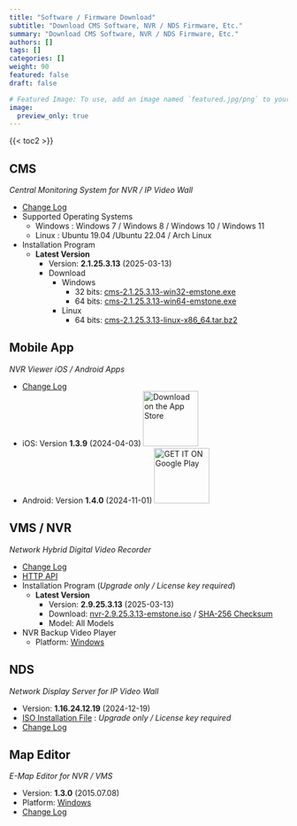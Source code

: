 ```yaml
---
title: "Software / Firmware Download"
subtitle: "Download CMS Software, NVR / NDS Firmware, Etc."
summary: "Download CMS Software, NVR / NDS Firmware, Etc."
authors: []
tags: []
categories: []
weight: 90
featured: false
draft: false

# Featured Image: To use, add an image named `featured.jpg/png` to your page's folder.
image:
  preview_only: true
---
```


{{< toc2 >}}

## CMS

*Central Monitoring System for NVR / IP Video Wall*

- [Change Log](/docs/cms/changelog/cms21.html)
- Supported Operating Systems
  - Windows : Windows 7 / Windows 8 / Windows 10 / Windows 11
  - Linux : Ubuntu 19.04 /Ubuntu 22.04 / Arch Linux
- Installation Program
  - **Latest Version**
    - Version: **2.1.25.3.13** (2025-03-13)
    - Download
      - Windows
        - 32 bits: [cms-2.1.25.3.13-win32-emstone.exe](https://www.emstone.com/data/cms/cms-2.1.25.3.13-win32-emstone.exe)
        - 64 bits: [cms-2.1.25.3.13-win64-emstone.exe](https://www.emstone.com/data/cms/cms-2.1.25.3.13-win64-emstone.exe)
      - Linux
        - 64 bits: [cms-2.1.25.3.13-linux-x86_64.tar.bz2](https://www.emstone.com/data/cms/cms-2.1.25.3.13-linux-x86_64.tar.bz2)

## Mobile App

*NVR Viewer iOS / Android Apps*

- [Change Log](/docs/nvr-viewer/ChangeLog.html)
- iOS: Version **1.3.9** (2024-04-03)
  <a href="https://apps.apple.com/kr/app/linux-nvr-mobile-viewer/id561848768" target="_blank"><img width="100px" src="/img/app-store-badge.png" alt="Download on the App Store" class="d-inline-block py-0 my-2"></a>
- Android: Version **1.4.0** (2024-11-01)
  <a href="https://play.google.com/store/apps/details?id=com.emstone.moview" target="_blank"><img width="100px" src="/img/google-play-badge.png" alt="GET IT ON Google Play" class="d-inline-block py-0 my-2"></a>

## VMS / NVR

*Network Hybrid Digital Video Recorder*

- [Change Log](/docs/dvr/changelog/nvr29.html)
- [HTTP API](/docs/dvr/http/)
- Installation Program (*Upgrade only / License key required*)
  - **Latest Version**
    - Version: **2.9.25.3.13** (2025-03-13)
    - Download: [nvr-2.9.25.3.13-emstone.iso](https://www.emstone.com/data/dvr/nvr-2.9.25.3.13-emstone.iso)
    / [SHA-256 Checksum](https://www.emstone.com/data/dvr/nvr-2.9.25.3.13-emstone.iso-sha256.txt)
    - Model: All Models
- NVR Backup Video Player
  - Platform: [Windows](https://www.emstone.com/data/nvrplay/nvrplay.exe)

## NDS

*Network Display Server for IP Video Wall*

- Version: **1.16.24.12.19** (2024-12-19)
- [ISO Installation File](https://www.emstone.com/data/nds/nds-1.16.24.12.19.iso)
   : *Upgrade only / License key required*
- [Change Log](/docs/nds/ChangeLog.html)

## Map Editor

*E-Map Editor for NVR / VMS*

- Version: **1.3.0** (2015.07.08)
- Platform: [Windows](https://www.emstone.com/data/vms/mapedit/vms-mapedit-1.3.0-win-ia32-20150708.zip)
- [Change Log](https://www.emstone.com/data/https://github.com/nvrsw/mapedit/blob/master/ChangeLog.md)
